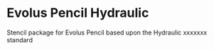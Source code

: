 # Evolus Pencil Hydraulic
Stencil package for Evolus Pencil based upon the Hydraulic xxxxxxx standard
